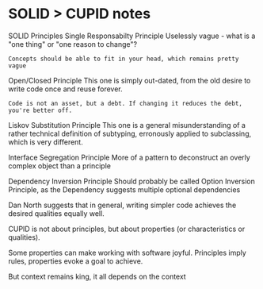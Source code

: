 # SOLID > CUPID notes

SOLID Principles
Single Responsabilty Principle
    Uselessly vague - what is a "one thing" or "one reason to change"?

    Concepts should be able to fit in your head, which remains pretty vague 

Open/Closed Principle
    This one is simply out-dated, from the old desire to write code once and reuse forever. 
    
    Code is not an asset, but a debt. If changing it reduces the debt, you're better off.

Liskov Substitution Principle
    This one is a general misunderstanding of a rather technical definition of subtyping, erronously applied to subclassing, which is very different. 
    
Interface Segregation Principle
    More of a pattern to deconstruct an overly complex object than a principle

Dependency Inversion Principle
    Should probably be called Option Inversion Principle, as the Dependency suggests multiple optional dependencies


Dan North suggests that in general, writing simpler code achieves the desired qualities equally well. 



CUPID is not about principles, but about properties (or characteristics or qualities).

Some properties can make working with software joyful. 
Principles imply rules, properties evoke a goal to achieve.

But context remains king, it all depends on the context
